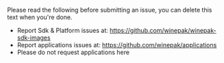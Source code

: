 Please read the following before submitting an issue, you can delete this text when you're done.

* Report Sdk & Platform issues at: https://github.com/winepak/winepak-sdk-images
* Report applications issues at: https://github.com/winepak/applications
* Please do not request applications here
